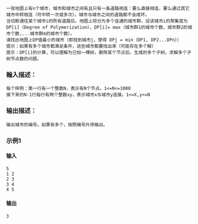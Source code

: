 ```
一张地图上有n个城市，城市和城市之间有且只有一条道路相连：要么直接相连，要么通过其它城市中转相连（可中转一次或多次）。城市与城市之间的道路都不会成环。
当切断通往某个城市i的所有道路后，地图上将分为多个连通的城市群，设该城市i的聚集度为 DP[i]（Degree of Polymerization），DP[i]= max（城市群1的城市个数，城市群2的城市个数,...城市群m的城市个数）。
请找出地图上DP值最小的城市（即找到城市j，使得 DPj = min（DP1, DP2...DPn））
提示：如果有多个城市都满足条件，这些城市都要找出来（可能存在多个解）
提示：DP[i]的计算，可以理解为已知一棵树，删除某个节点后，生成的多个子树，求解多个子树节点数的问题。
```
### 翰入描述：
```
每个样例：第一行有一个整数N，表示有N个节点。1<=N<=1000
接下来的N-1行每行有两个整数xy，表示城市x与城市y连接。1<=X,y<=N
```
### 输出描述：
```
输出城市的编号。如果有多个，按照编号升序输出。
```
### 示例1
#### 输入
```
5
1 2
2 3
3 4
4 5
```
#### 输出
```
3
```